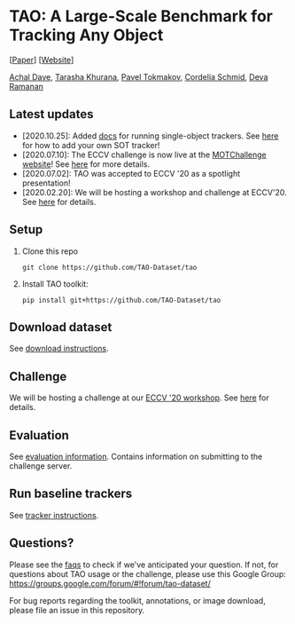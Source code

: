 # TAO: A Large-Scale Benchmark for Tracking Any Object

[[Paper](https://arxiv.org/abs/2005.10356)] [[Website](http://taodataset.org)]

[Achal Dave](http://www.achaldave.com/), [Tarasha Khurana](http://www.cs.cmu.edu/~tkhurana/), [Pavel Tokmakov](https://pvtokmakov.github.io/home/), [Cordelia Schmid](https://thoth.inrialpes.fr/~schmid/), [Deva Ramanan](http://www.cs.cmu.edu/~deva/)

## Latest updates

- \[2020.10.25\]: Added [docs](https://github.com/TAO-Dataset/tao/blob/master/docs/trackers.md#single-object-trackers) for running single-object trackers. See [here](https://github.com/TAO-Dataset/tao/issues/23#issuecomment-716068985) for how to add your own SOT tracker!
- \[2020.07.10\]: The ECCV challenge is now live at the
  [MOTChallenge website](https://motchallenge.net/results/TAO_Challenge/)!
  See [here](docs/challenge.md) for more details.
- \[2020.07.02\]: TAO was accepted to ECCV '20 as a spotlight presentation!
- \[2020.02.20\]: We will be hosting a workshop and challenge at ECCV'20. See [here](http://taodataset.org/workshop/) for details.

## Setup

1. Clone this repo
    ```
    git clone https://github.com/TAO-Dataset/tao
    ```
1. Install TAO toolkit:
    ```
    pip install git+https://github.com/TAO-Dataset/tao
    ```

## Download dataset

See [download instructions](./docs/download.md).

## Challenge

We will be hosting a challenge at our
[ECCV '20 workshop](taodataset.org/workshop/). See [here](docs/challenge.md) for details.

## Evaluation

See [evaluation information](./docs/evaluation.md). Contains information on submitting to the challenge server.

## Run baseline trackers

See [tracker instructions](./docs/trackers.md).

## Questions?

Please see the [faqs](./docs/faqs.md) to check if we've anticipated your
question. If not, for questions about TAO usage or the challenge, please use
this Google Group: https://groups.google.com/forum/#!forum/tao-dataset/

For bug reports regarding the toolkit, annotations, or image download, please
file an issue in this repository.

